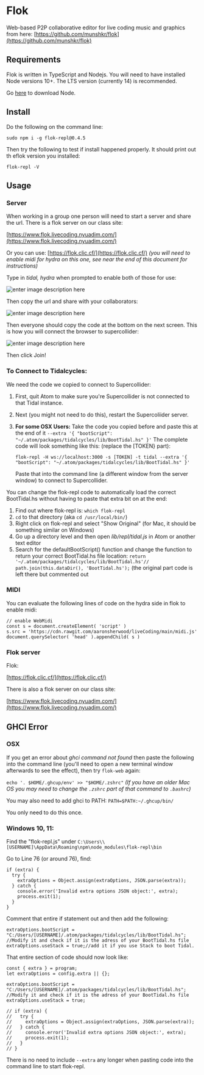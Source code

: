 # Flok
Web-based P2P collaborative editor for live coding music and graphics from here: [https://github.com/munshkr/flok](https://github.com/munshkr/flok)

## Requirements

Flok is written in TypeScript and Nodejs. You will need to have installed Node versions 10+. The LTS version (currently 14) is recommended.

Go  [here](https://nodejs.org/)  to download Node.

## [](https://github.com/munshkr/flok#install)Install

Do the following on the command line:

`sudo npm i -g flok-repl@0.4.5`

Then try the following to test if install happened properly. It should print out th eflok version you installed:

`flok-repl -V` 

## Usage

### Server

When working in a group one person will need to start a server and share the url. There is a flok server on our class site:

[https://www.flok.livecoding.nyuadim.com/](https://www.flok.livecoding.nyuadim.com/)

Or you can use: [https://flok.clic.cf/](https://flok.clic.cf/) *(you will need to enable midi for hydra on this one, see near the end of this document for instructions)*

Type in *tidal, hydra* when prompted to enable both of those for use:

![enter image description here](https://raw.githubusercontent.com/aaronsherwood/liveCoding/main/media/flok1.png)

Then copy the url and share with your collaborators:

![enter image description here](https://raw.githubusercontent.com/aaronsherwood/liveCoding/main/media/flok2.png)

Then everyone should copy the code at the bottom on the next screen. This is how you will connect the browser to supercollider:

![enter image description here](https://raw.githubusercontent.com/aaronsherwood/liveCoding/main/media/flok3.png)

Then click Join!

### To Connect to Tidalcycles:

We need the code we copied to connect to Supercollider:

 1. First, quit Atom to make sure you're Supercollider is not connected
    to that Tidal instance.
 2. Next (you might not need to do this), restart the Supercoliider server.
 3. **For some OSX Users:** Take the code you copied before and paste this at the end of it `--extra '{ "bootScript": "~/.atom/packages/tidalcycles/lib/BootTidal.hs" }'`
 	The complete code will look something like this: (replace the [TOKEN} part): 

	`flok-repl -H ws://localhost:3000 -s [TOKEN] -t tidal --extra '{ "bootScript": "~/.atom/packages/tidalcycles/lib/BootTidal.hs" }'` 
	
	Paste that into the command line (a different window from the server window) to connect to Supercollider.
	
You can change the flok-repl code to automatically load the correct BootTidal.hs without having to paste that extra bit on at the end:
 1. Find out where flok-repl is: `which flok-repl` 
 2. `cd` to that directory (aka `cd /usr/local/bin/`)
 3. Right click on flok-repl and select "Show Original" (for Mac, it should be something similar on Windows)
 4. Go up a directory level and then open *lib/repl/tidal.js* in Atom or another text editor
 5. Search for the defaultBootScript() function and change the function to return your correct BootTidal.hs file location: `return '~/.atom/packages/tidalcycles/lib/BootTidal.hs'// path.join(this.dataDir(), 'BootTidal.hs');` (the original part code is left there but commented out

### MIDI

You can evaluate the following lines of code on the hydra side in flok to enable midi:

```
// enable WebMidi
const s = document.createElement( 'script' )
s.src = 'https://cdn.rawgit.com/aaronsherwood/liveCoding/main/midi.js'
document.querySelector( 'head' ).appendChild( s )
```
	 
### Flok server

Flok:

[https://flok.clic.cf/](https://flok.clic.cf/)

There is also a flok server on our class site:

[https://www.flok.livecoding.nyuadim.com/](https://www.flok.livecoding.nyuadim.com/)

## GHCI Error

### OSX

If you get an error about *ghci command not found* then paste the following into the command line (you'll need to open a new terminal window afterwards to see the effect), then try `flok-web` again:

`echo '. $HOME/.ghcup/env' >> "$HOME/.zshrc"` 
*(If you have an older Mac OS you may need to change the `.zshrc` part of that command to `.bashrc`)*

You may also need to add ghci to PATH: `PATH=$PATH:~/.ghcup/bin/`

You only need to do this once.

### Windows 10, 11:

Find the "flok-repl.js" under `C:\Users\\[USERNAME]\AppData\Roaming\npm\node_modules\flok-repl\bin`

Go to Line 76 (or around 76), find: 

```
if (extra) {
  try {
    extraOptions = Object.assign(extraOptions, JSON.parse(extra));
  } catch {
    console.error('Invalid extra options JSON object:', extra);
    process.exit(1);
  }
}
```

Comment that entire if statement out and then add the following:

```
extraOptions.bootScript = "C:/Users/[USERNAME]/.atom/packages/tidalcycles/lib/BootTidal.hs"; //Modify it and check if it is the adress of your BootTidal.hs file 
extraOptions.useStack = true;//add it if you use Stack to boot Tidal.
```

That entire section of code should now look like:

```
const { extra } = program;
let extraOptions = config.extra || {};

extraOptions.bootScript = "C:/Users/[USERNAME]/.atom/packages/tidalcycles/lib/BootTidal.hs"; //Modify it and check if it is the adress of your BootTidal.hs file 
extraOptions.useStack = true;

// if (extra) {
//   try {
//     extraOptions = Object.assign(extraOptions, JSON.parse(extra));
//   } catch {
//     console.error('Invalid extra options JSON object:', extra);
//     process.exit(1);
//   }
// }
```

There is no need to include `--extra` any longer when pasting code into the command line to start flok-repl.
